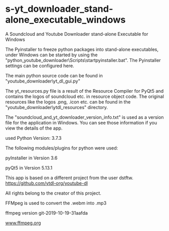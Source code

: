 # s-yt_downloader_stand-alone_executable_windows
A Soundcloud and Youtube Downloader stand-alone Executable for Windows

The Pyinstaller to freeze python packages into stand-alone executables, 
under Windows can be started by using the "python_youtube_downloader\Scripts\startpyinstaller.bat".
The Pyinstaller settings can be configured here.

The main python source code can be found in "youtube_downloader\yt_dl_gui.py"

The yt_resources.py file is a result of the Resource Compiler for PyQt5 and contains the logos of soundcloud etc. in
resource object code. The original resources like the logos .png, .icon etc. can be found in the "youtube_downloader\ytdl_resources" directory.

The "soundcloud_and_yt_downloader_version_info.txt" is used as a version file for the application in Windows. You can see those information if you view the details of the app.

used Python Version: 3.7.3

The following modules/plugins for python were used:

pyInstaller in Version 3.6

pyQt5 in Version 5.13.1


This app is based on a different project from the user dstftw. https://github.com/ytdl-org/youtube-dl

All rights belong to the creator of this project.

FFMpeg is used to convert the .webm into .mp3

ffmpeg version git-2019-10-19-31aafda 

www.ffmpeg.org

